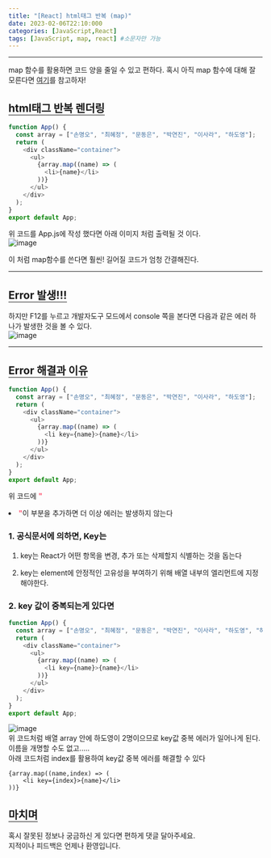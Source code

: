 ```yaml
---
title: "[React] html태그 반복 (map)"
date: 2023-02-06T22:10:000
categories: [JavaScript,React]
tags: [JavaScript, map, react] #소문자만 가능
---
```


***
<span>map 함수를 활용하면 코드 양을 줄일 수 있고 편하다. 혹시 아직 map 함수에 대해 잘 모른다면</span> [여기](https://www.naver.com/)를 참고하자! <br/>

## <b style="border-bottom:2px solid gray">html태그 반복 렌더링</b>
```javascript
function App() {
  const array = ["손명오", "최혜정", "문동은", "박연진", "이사라", "하도영"];
  return (
    <div className="container">
      <ul>
        {array.map((name) => (
          <li>{name}</li>
        ))}
      </ul>
    </div>
  );
}
export default App;
``` 
<span>위 코드를 App.js에 작성 했다면 아래 이미지 처럼 출력될 것 이다.</span><br/>
![image](https://user-images.githubusercontent.com/88264006/216997198-f77d4820-5ca7-41ca-927a-a792147e2a01.png)<br/>
<p>이 처럼 map함수를 쓴다면 훨씬! 길어질 코드가 엄청 간결해진다.</p>

***
## <b style="border-bottom:2px solid gray">Error 발생!!!</b>
<span>하지만 F12를 누르고 개발자도구 모드에서 console 쪽을 본다면 다음과 같은 에러 하나가 발생한 것을 볼 수 있다.</span><br/>
![image](https://user-images.githubusercontent.com/88264006/216999657-1821a704-8e81-48c7-90d0-a6791a920df4.png)

***
## <b style="border-bottom:2px solid gray">Error 해결과 이유</b>
```javascript
function App() {
  const array = ["손명오", "최혜정", "문동은", "박연진", "이사라", "하도영"];
  return (
    <div className="container">
      <ul>
        {array.map((name) => (
          <li key={name}>{name}</li>
        ))}
      </ul>
    </div>
  );
}
export default App;
```
<span>위 코드에 <b style="color:#ff526f">"<li key={name}>"</b>이 부분을 추가하면 더 이상 에러는 발생하지 않는다</span><br/>

### <b>1. 공식문서에 의하면,  Key는</b>
1. key는 React가 어떤 항목을 변경, 추가 또는 삭제할지 식별하는 것을 돕는다

2. key는 element에 안정적인 고유성을 부여하기 위해 배열 내부의 엘리먼트에 지정해야한다.

### <b>2. key 값이 중복되는게 있다면</b>
```javascript
function App() {
  const array = ["손명오", "최혜정", "문동은", "박연진", "이사라", "하도영", "하도영"];
  return (
    <div className="container">
      <ul>
        {array.map((name) => (
          <li key={name}>{name}</li>
        ))}
      </ul>
    </div>
  );
}
export default App;
```
![image](https://user-images.githubusercontent.com/88264006/217005721-e40c37bb-17ef-4985-bf6f-2c77d99a52be.png)<br/>
<span>위 코드처럼 배열 array 안에 하도영이 2명이으므로 key값 중복 에러가 일어나게 된다. 이름을 개명할 수도 없고.....</span><br/>
<span>아래 코드처럼 index를 활용하여 key값 중복 에러를 해결할 수 있다</span>
```
{array.map((name,index) => (
    <li key={index}>{name}</li>
))}
```

## <b style="border-bottom:2px solid gray"><b>마치며</b></b>
<P>혹시 잘못된 정보나 궁금하신 게 있다면 편하게 댓글 달아주세요.<br/>
지적이나 피드백은 언제나 환영입니다.</p>
